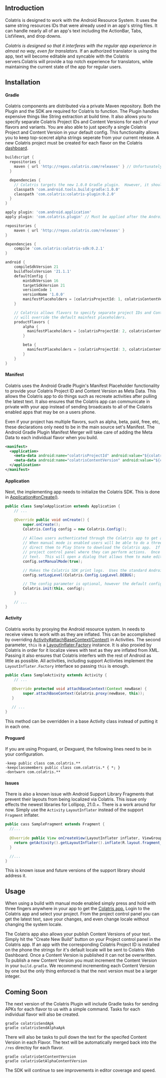 ## Introduction

Colatris is designed to work with the Android Resource System. It uses the same string resources IDs that were already used in an app's string files. It can handle nearly all of an app's text including the ActionBar, Tabs, ListViews, and drop downs.

*Colatris is designed so that it interferes with the regular app experience in almost no way, even for translators.* If an authorized translator is using the app, text will become editable and syncable with the Colatris servers.Colatris will provide a top notch experience for translators, while maintaining the current state of the app for regular users.

## Installation

#### Gradle

Colatris components are distributed via a private Maven repository.  Both the Plugin and the SDK are required for Colatris to function.  The Plugin handles expensive things like String extraction at build time.  It also allows you to specify separate Colatris Project IDs and Content Versions for each of your flavors and variants.  You are also able to just specify a single Colatris Project and Content Version in your default config.  This functionality allows you to keep top-scecret alpha strings seperate from your current release.  A new Colatris project must be created for each flavor on the Colatris [dashboard](https://dashboard-preview.colatris.com/). 

```groovy
buildscript {
  repositories {
    maven { url 'http://repos.colatris.com/releases' } // Unfortunately, the repo must be specified separetely in the buildscript closure
  }

  dependencies {
    // Colatris targets the new 1.0.0 Gradle plugin.  However, it should work fine with 0.14.*. It requires Groovy 2.1 +.
    classpath 'com.android.tools.build:gradle:1.0.0'  
    classpath 'com.colatris:colatris-plugin:0.2.0'
  }
}

apply plugin: 'com.android.application'
apply plugin: 'com.colatris.plugin' // Must be applied after the Android Gradle Plugin!

repositories {
    maven { url 'http://repos.colatris.com/releases' }
}

dependencies {
    compile 'com.colatris:colatris-sdk:0.2.1'
}

android {
    compileSdkVersion 21
    buildToolsVersion '21.1.1'
    defaultConfig {
        minSdkVersion 16
        targetSdkVersion 21
        versionCode 1
        versionName '1.0.0'
        manifestPlaceholders = [colatrisProjectId: 1, colatrisContentVersion: 1]
    }

    // Colatris allows flavors to specify separate project IDs and Content Versions.  These
    // will override the default mainfest placeholders.
    productFlavors {
        alpha {
          manifestPlaceholders = [colatrisProjectId: 2, colatrisContentVersion: 1]     
        }

        beta {
          manifestPlaceholders = [colatrisProjectId: 3, colatrisContentVersion: 1]      
        }
    }
}
```

#### Manifest

Colatris uses the Android Gradle Plugin's Manifest Placeholder functionality to provide your Colatris Project ID and Content Version as Meta Data.  This allows the Colatris app to do things such as recreate activities after pulling the latest text.  It also ensures that the Colatris app can communicate in private with your app instead of sending broadcasts to all of the Colatris enabled apps that may be on a users phone.

Even if your project has multiple flavors, such as alpha, beta, paid, free, etc, these declarations only need to be in the main source set's Manifest.  The Android Gradle Plugin Manifest Merger will take care of adding the Meta Data to each individual flavor when you build.

```xml
<manifest>
  <application>
    <meta-data android:name="colatrisProjectId" android:value="${colatrisProjectId}" />
    <meta-data android:name="colatrisContentVersion" android:value="${colatrisContentVersion}" />
  </application>
</manifest>
```

#### Application 

Next, the implementing app needs to initialize the Colatris SDK.  This is done in [Application#onCreate()](http://developer.android.com/reference/android/app/Application.html#onCreate()).

```java
public class SampleApplication extends Application {
    // ...

    @Override public void onCreate() {
        super.onCreate();
        Colatris.Config config = new Colatris.Config();
        
        // Allows users authenticated through the Colatris app to get and set text.  If this is true, production serving will be disabled.
        // When manual mode is enabled users will be able to do a three finger press and hold anywhere in your app.  This action will
        // direct them to Play Store to download the Colatris app.  If the Colatris app is installed they will be taken to your app's
        // project control panel where they can perform actions.  Once authenticated, users can also press and hold individual peices of
        // text.  This will open a dialog that allows them to make edits in-context.  The default is false.
        config.setManualMode(true);  

        // Makes the Colatris SDK print logs.  Uses the standard Android logging levels.  Defaults to Colatris.Config.LogLevel.NONE
        config.setLogLevel(Colatris.Config.LogLevel.DEBUG);

        // The config parameter is optional, however the default config will do almost nothing.
        Colatris.init(this, config);
    }

    // ...
}
```

#### Activity

Colatris works by proxying the Android resource system.  In needs to receive views to work with as they are inflated.  This can be accomplished by overriding [Activity#attachBaseContext(Context)](http://developer.android.com/reference/android/view/ContextThemeWrapper.html#attachBaseContext(android.content.Context)) in Activities. The second parameter, `this` is a [LayoutInflater.Factory](http://developer.android.com/reference/android/view/LayoutInflater.Factory.html) instance. It is also proxied by Colatris in order for it localize views with text as they are inflated from XML.  Passing it also ensures that Colatris interfers with the rest of Android as little as possible. All activities, including support Actiivties implement the `LayoutInflater.Factory` interface so passing `this` is enough.

```java
public class SampleActivity extends Activity {
    // ...

   @Override protected void attachBaseContext(Context newBase) { 
        super.attachBaseContext(Colatris.proxy(newBase, this)); 
   }
   
   // ...
}
```

This method can be overridden in a base Activity class instead of putting it in each one.

#### Proguard

If you are using Proguard, or Dexguard, the following lines need to be in your configuration.

```
-keep public class com.colatris.**
-keepclassmembers public class com.colatris.* { *; }
-dontwarn com.colatris.**
```

#### Issues
There is also a known issue with Android Support Library Fragments that prevent their layouts from being localized via Colatris.  This issue
only effects the newest libraries for Lollipop, 21.0.+.  There is a work around for now.  Simply use the `Activity` `LayoutInflater` instead
of the support `Fragment` inflater.

```java
public cass SampleFragment extends Fragment {
  //... 
  
  @Override public View onCreateView(LayoutInflater inflater, ViewGroup container, Bundle state) {
    return getActivity().getLayoutInflater().inflate(R.layout.fragment_main, container, false);
  }

  //...
}
```

This is known issue and future versions of the support library should address it.

## Usage

When using a build with manual mode enabled simply press and hold with three fingers anywhere in your app to get the [Colatris app.](https://play.google.com/store/apps/details?id=com.colatris.app&hl=en)  Login to the Colatris app and select your project.  From the project control panel you can get the latest text, save your changes, and even change locale without changing the system locale.

The Colatris app also allows your publish Content Versions of your text.  Simply hit the "Create New Build" button on your Project control panel in the Colatris app.  If an app with the corresponding Colatris Project ID is installed on the phone the strings for it's default locale will be sent to Colatris Web Dashboard.  Once a Content Version is published it can not be overwritten. To publish a new Content Version you must increment the Content Version in your `build.gradle`.  We recommend incrementing each Content Version by one but the only thing enforced is that the next version must be a larger integer.

## Coming Soon

The next version of the Colatris Plugin will include Gradle tasks for sending APKs for each flavor to us with a simple command.  Tasks for each individual flavor will also be created.

```
gradle colatrisSendApk
gradle colatrisSendAlphaApk
```

There will also be tasks to pull down the text for the specifed Content Version in each Flavor.  The text will be automatically merged back into the `/res` directoy for each flavor.

```
gradle colatrisGetContentVersion
gradle colatrisGetAlphaContentVersion
```

The SDK will continue to see improvements in editor coverage and speed.
